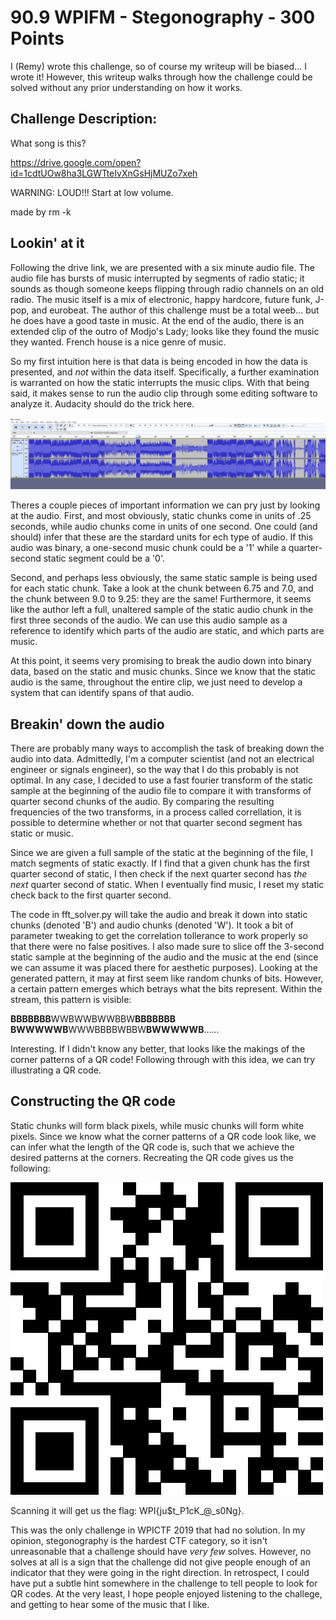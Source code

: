 # 90.9 WPIFM - Stegonography - 300 Points

I (Remy) wrote this challenge, so of course my writeup will be biased... I wrote it! However, this writeup walks through how the challenge could be solved without any prior understanding on how it works.

## Challenge Description:

What song is this?

https://drive.google.com/open?id=1cdtUOw8ha3LGWTteIvXnGsHjMUZo7xeh

WARNING: LOUD!!! Start at low volume.

made by rm -k

## Lookin' at it

Following the drive link, we are presented with a six minute audio file. The audio file has bursts of music interrupted by segments of radio static; it sounds as though someone keeps flipping through radio channels on an old radio. The music itself is a mix of electronic, happy hardcore, future funk, J-pop, and eurobeat. The author of this challenge must be a total weeb... but he does have a good taste in music. At the end of the audio, there is an extended clip of the outro of Modjo's Lady; looks like they found the music they wanted. French house is a nice genre of music.

So my first intuition here is that data is being encoded in how the data is presented, and *not* within the data itself. Specifically, a further examination is warranted on how the static interrupts the music clips. With that being said, it makes sense to run the audio clip through some editing software to analyze it. Audacity should do the trick here.

![alt text](https://github.com/rkaldawy/writeups2019/blob/master/wpictf/90-9WPIFM/audacity.png "The Audio in Audacity")

Theres a couple pieces of important information we can pry just by looking at the audio. First, and most obviously, static chunks come in units of .25 seconds, while audio chunks come in units of one second. One could (and should) infer that these are the stardard units for ech type of audio. If this audio was binary, a one-second music chunk could be a '1' while a quarter-second static segment could be a '0'.

Second, and perhaps less obviously, the same static sample is being used for each static chunk. Take a look at the chunk between 6.75 and 7.0, and the chunk between 9.0 to 9.25: they are the same! Furthermore, it seems like the author left a full, unaltered sample of the static audio chunk in the first three seconds of the audio. We can use this audio sample as a reference to identify which parts of the audio are static, and which parts are music.

At this point, it seems very promising to break the audio down into binary data, based on the static and music chunks. Since we know that the static audio is the same, throughout the entire clip, we just need to develop a system that can identify spans of that audio.

## Breakin' down the audio

There are probably many ways to accomplish the task of breaking down the audio into data. Admittedly, I'm a computer scientist (and not an electrical engineer or signals engineer), so the way that I do this probably is not optimal. In any case, I decided to use a fast fourier transform of the static sample at the beginning of the audio file to compare it with transforms of quarter second chunks of the audio. By comparing the resulting frequencies of the two transforms, in a process called correllation, it is possible to determine whether or not that quarter second segment has static or music. 

Since we are given a full sample of the static at the beginning of the file, I match segments of static exactly. If I find that a given chunk has the first quarter second of static, I then check if the next quarter second has *the next* quarter second of static. When I eventually find music, I reset my static check back to the first quarter second.

The code in  fft\_solver.py will take the audio and break it down into static chunks (denoted 'B') and audio chunks (denoted 'W'). It took a bit of parameter tweaking to get the correlation tollerance to work properly so that there were no false positives. I also made sure to slice off the 3-second static sample at the beginning of the audio and the music at the end (since we can assume it was placed there for aesthetic purposes). Looking at the generated pattern, it may at first seem like random chunks of bits. However, a certain pattern emerges which betrays what the bits represent. Within the stream, this pattern is visible:

**BBBBBBB**WWBWWBWWBBW**BBBBBBB** **BWWWWWB**WWWBBBBWBBW**BWWWWWB**......

Interesting. If I didn't know any better, that looks like the makings of the corner patterns of a QR code! Following through with this idea, we can try illustrating a QR code. 

## Constructing the QR code

Static chunks will form black pixels, while music chunks will form white pixels. Since we know what the corner patterns of a QR code look like, we can infer what the length of the QR code is, such that we achieve the desired patterns at the corners. Recreating the QR code gives us the following:

![alt text](https://github.com/rkaldawy/writeups2019/blob/master/wpictf/90-9WPIFM/output.bmp "The QR Code")

Scanning it will get us the flag: WPI{ju$t\_P1cK\_@\_s0Ng}.

This was the only challenge in WPICTF 2019 that had no solution. In my opinion, stegonography is the hardest CTF category, so it isn't unreasonable that a challenge should have *very few* solves. However, no solves at all is a sign that the challenge did not give people enough of an indicator that they were going in the right direction. In retrospect, I could have put a subtle hint somewhere in the challenge to tell people to look for QR codes. At the very least, I hope people enjoyed listening to the challege, and getting to hear some of the music that I like.

